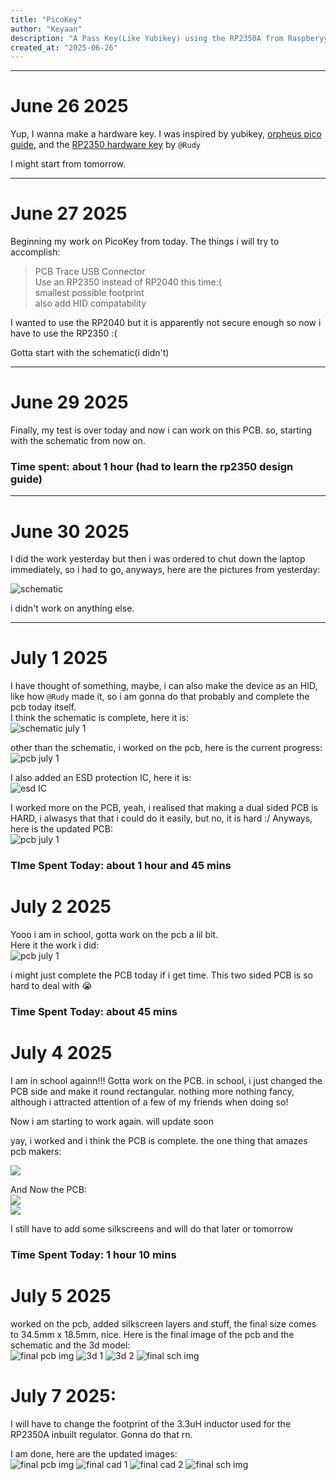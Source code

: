 ```yaml
---
title: "PicoKey"
author: "Keyaan"
description: "A Pass Key(Like Yubikey) using the RP2350A from Raspberyy Pi!"
created_at: "2025-06-26"
---
```

----
# June 26 2025
Yup, I wanna make a hardware key. I was inspired by yubikey, [orpheus pico guide](http://orpheuspico.hackclub.com/docs/pico/guides/passkey), and the [RP2350 hardware key](https://github.com/Outdatedcandy92/PicoDucky) by ```@Rudy```

I might start from tomorrow.  

----
# June 27 2025

Beginning my work on PicoKey from today. The things i will try to accomplish:
> PCB Trace USB Connector  
> Use an RP2350 instead of RP2040 this time:(  
> smallest possible footprint  
> also add HID compatability
  
I wanted to use the RP2040 but it is apparently not secure enough so now i have to use the RP2350 :(

Gotta start with the schematic(i didn't)

----
# June 29 2025

Finally, my test is over today and now i can work on this PCB. so, starting with the schematic from now on.

### Time spent: about 1 hour (had to learn the rp2350 design guide)

----
# June 30 2025
I did the work yesterday but then i was ordered to chut down the laptop immediately, so i had to go, anyways, here are the pictures from yesterday:

![schematic](/images/29/schematic.png)

i didn't work on anything else.

----
# July 1 2025

I have thought of something, maybe, i can also make the device as an HID, like how ```@Rudy``` made it, so i am gonna do that probably and complete the pcb today itself.  
I think the schematic is complete, here it is:  
![schematic july 1](/images/1/schematic.png)

other than the schematic, i worked on the pcb, here is the current progress:  
![pcb july 1](/images/1/pcb.png)  

I also added an ESD protection IC, here it is:  
![esd IC](/images/1/esd.png)  


I worked more on the PCB, yeah, i realised that making a dual sided PCB is HARD, i alwasys that that i could do it easily, but no, it is hard :/
Anyways, here is the updated PCB:  
![pcb july 1](/images/1/pcb_2.png)  

### TIme Spent Today: about 1 hour and 45 mins

# July 2 2025
Yooo i am in school, gotta work on the pcb a lil bit.  
Here it the work i did:  
![pcb july 1](/images/2/pcb.png)  

i might just complete the PCB today if i get time. 
This two sided PCB is so hard to deal with 😭

### Time Spent Today: about 45 mins

# July 4 2025

I am in school againn!!! Gotta work on the PCB.
in school, i just changed the PCB side and make it round rectangular. nothing more nothing fancy, although i attracted attention of a few of my friends when doing so!

Now i am starting to work again. will update soon

yay, i worked and i think the PCB is complete. the one thing that amazes pcb makers:

![](/images/4/no_errors.png)  

And Now the PCB:  
![](/images/4/pcb.png)  
![](/images/4/pcb_poured.png)  

I still have to add some silkscreens and will do that later or tomorrow

### Time Spent Today: 1 hour 10 mins

# July 5 2025
worked on the pcb, added silkscreen layers and stuff, the final size comes to 34.5mm x 18.5mm, nice. Here is the final image of the pcb and the schematic and the 3d model:  
![final pcb img](/images/5/pcb_final.png)
![3d 1](/images/5/3d_1.png)
![3d 2](/images/5/3d_2.png)
![final sch img](/images/5/sch_final.png)


# July 7 2025:  
I will have to change the footprint of the 3.3uH inductor used for the RP2350A inbuilt regulator. Gonna do that rn.

I am done, here are the updated images:  
![final pcb img](/images/7/pcb_final_2.png)
![final cad 1](/images/7/3d_1_final.png)
![final cad 2](/images/7/3d_2_final.png)
![final sch img](/images/5/sch_final.png)